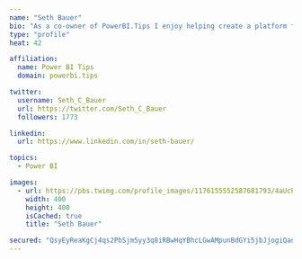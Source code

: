 ```yaml
---
name: "Seth Bauer"
bio: "As a co-owner of PowerBI.Tips I enjoy helping create a platform for new and advanced users alike to learn and expand their skills and get the most out of Power BI."
type: "profile"
heat: 42

affiliation:
  name: Power BI Tips
  domain: powerbi.tips

twitter:
  username: Seth_C_Bauer
  url: https://twitter.com/Seth_C_Bauer
  followers: 1773

linkedin:
  url: https://www.linkedin.com/in/seth-bauer/

topics:
  - Power BI

images:
  - url: https://pbs.twimg.com/profile_images/1176155552587681793/4aUcPKoe_400x400.jpg
    width: 400
    height: 400
    isCached: true
    title: "Seth Bauer"

secured: "QsyEyReaKgCj4qs2PbSjm5yy3q8iRBwHqYBhcLGwAMpunBdGYi5jbJjogiQanqGKZuUbk79y2Pw4ASgmk8eWEvqi+ZPYw4gG/i/Bt6skU9+AsiyOnu0mB94J3DrmrnyWBaP/jWUS45BfhdWsYr3e7uErPefEoIh1EqH6bYL3TB8P+f1pYTwhHaf5TStdCX5rdkMhSmn5JIMroDNWmjFadI6EwC57GXYaPbGy6gZDm+vfDkT7dWDFG7UUi9033vm3Sz8nVS2usfKYBCA/kb2d6tzDdctnxE55w1rMKVPNbnV86DJOXd1taNhg2fKd4rFi4FZco2fCNCVVk/cpumVc57KNiTN+CsxyRcAArrzg2cF4mMqcDNc/u4UvolHEd1NplytenKyks4vyVz8K+tgjGw59jjUdLmzNhyHAa5jeO48=;/V73yWYQrvdNJTy4kyQLeA=="
---
```


